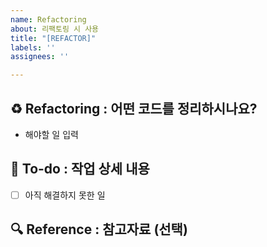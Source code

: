 ```yaml
---
name: Refactoring
about: 리팩토링 시 사용
title: "[REFACTOR]"
labels: ''
assignees: ''

---
```


## ♻ Refactoring : 어떤 코드를 정리하시나요?

- 해야할 일 입력

## 🌿 To-do : 작업 상세 내용

- [ ] 아직 해결하지 못한 일

## 🔍 Reference : 참고자료 (선택)

